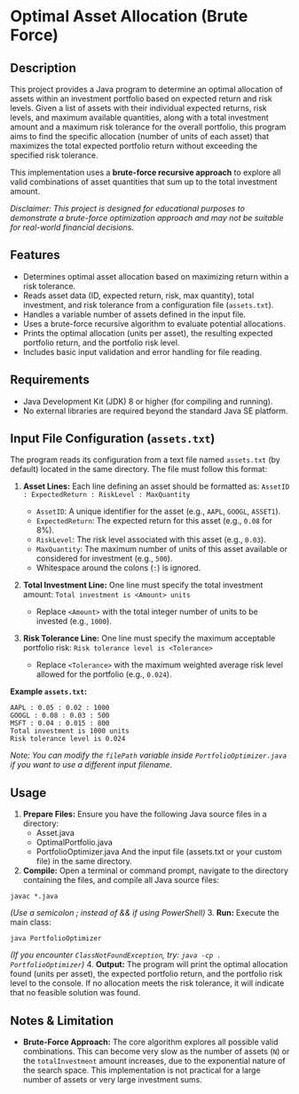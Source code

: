 # Optimal Asset Allocation (Brute Force)

## Description

This project provides a Java program to determine an optimal allocation of assets within an investment portfolio based on expected return and risk levels. Given a list of assets with their individual expected returns, risk levels, and maximum available quantities, along with a total investment amount and a maximum risk tolerance for the overall portfolio, this program aims to find the specific allocation (number of units of each asset) that maximizes the total expected portfolio return without exceeding the specified risk tolerance.

This implementation uses a **brute-force recursive approach** to explore all valid combinations of asset quantities that sum up to the total investment amount.

*Disclaimer: This project is designed for educational purposes to demonstrate a brute-force optimization approach and may not be suitable for real-world financial decisions.*

## Features

* Determines optimal asset allocation based on maximizing return within a risk tolerance.
* Reads asset data (ID, expected return, risk, max quantity), total investment, and risk tolerance from a configuration file (`assets.txt`).
* Handles a variable number of assets defined in the input file.
* Uses a brute-force recursive algorithm to evaluate potential allocations.
* Prints the optimal allocation (units per asset), the resulting expected portfolio return, and the portfolio risk level.
* Includes basic input validation and error handling for file reading.

## Requirements

* Java Development Kit (JDK) 8 or higher (for compiling and running).
* No external libraries are required beyond the standard Java SE platform.

## Input File Configuration (`assets.txt`)

The program reads its configuration from a text file named `assets.txt` (by default) located in the same directory. The file must follow this format:

1.  **Asset Lines:** Each line defining an asset should be formatted as:
    `AssetID : ExpectedReturn : RiskLevel : MaxQuantity`
    * `AssetID`: A unique identifier for the asset (e.g., `AAPL`, `GOOGL`, `ASSET1`).
    * `ExpectedReturn`: The expected return for this asset (e.g., `0.08` for 8%).
    * `RiskLevel`: The risk level associated with this asset (e.g., `0.03`).
    * `MaxQuantity`: The maximum number of units of this asset available or considered for investment (e.g., `500`).
    * Whitespace around the colons (`:`) is ignored.

2.  **Total Investment Line:** One line must specify the total investment amount:
    `Total investment is <Amount> units`
    * Replace `<Amount>` with the total integer number of units to be invested (e.g., `1000`).

3.  **Risk Tolerance Line:** One line must specify the maximum acceptable portfolio risk:
    `Risk tolerance level is <Tolerance>`
    * Replace `<Tolerance>` with the maximum weighted average risk level allowed for the portfolio (e.g., `0.024`).

**Example `assets.txt`:**

```
AAPL : 0.05 : 0.02 : 1000
GOOGL : 0.08 : 0.03 : 500
MSFT : 0.04 : 0.015 : 800
Total investment is 1000 units
Risk tolerance level is 0.024
```

*Note: You can modify the ``filePath`` variable inside ``PortfolioOptimizer.java`` if you want to use a different input filename.*

## Usage
1. **Prepare Files:** Ensure you have the following Java source files in a directory:
    * Asset.java
    * OptimalPortfolio.java
    * PortfolioOptimizer.java And the input file (assets.txt or your custom file) in the same directory.
2. **Compile:** Open a terminal or command prompt, navigate to the directory containing the files, and compile all Java source files:
  ```
  javac *.java
  ```
  *(Use a semicolon ; instead of && if using PowerShell)*
3. **Run:** Execute the main class:
  ```
  java PortfolioOptimizer
  ```
  *(If you encounter `ClassNotFoundException`, try: `java -cp . PortfolioOptimizer`)*
4. **Output:** The program will print the optimal allocation found (units per asset), the expected portfolio return, and the portfolio risk level to the console. If no allocation meets the risk tolerance, it will indicate that no feasible solution was found.

## Notes & Limitation
* **Brute-Force Approach:** The core algorithm explores all possible valid combinations. This can become very slow as the number of assets (`N`) or the `totalInvestment` amount increases, due to the exponential nature of the search space. This implementation is not practical for a large number of assets or very large investment sums.
